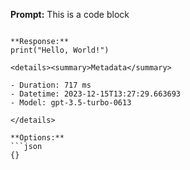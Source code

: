 **Prompt:**
This is a code block
```

**Response:**
print("Hello, World!")

<details><summary>Metadata</summary>

- Duration: 717 ms
- Datetime: 2023-12-15T13:27:29.663693
- Model: gpt-3.5-turbo-0613

</details>

**Options:**
```json
{}
```

